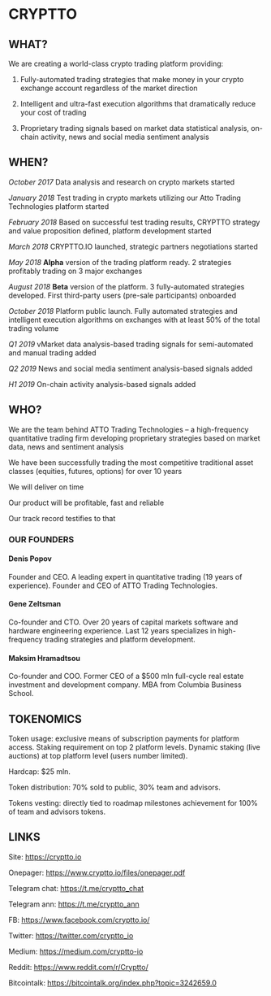 # CRYPTTO

## WHAT?

We are creating a world-class crypto trading platform providing:

1) Fully-automated trading strategies that make money in your crypto exchange account regardless of the market direction

2) Intelligent and ultra-fast execution algorithms that dramatically reduce your cost of trading

3) Proprietary trading signals based on market data statistical analysis, on-chain activity, news and social media
sentiment analysis


## WHEN?

*October 2017* Data analysis and research on crypto markets started

*January 2018* Test trading in crypto markets utilizing our Atto Trading Technologies platform started

*February 2018* Based on successful test trading results, CRYPTTO strategy and value proposition defined, platform development started

*March 2018* CRYPTTO.IO launched, strategic partners negotiations started

*May 2018* **Alpha** version of the trading platform ready. 2 strategies profitably trading on 3 major exchanges

*August 2018* **Beta** version of the platform. 3 fully-automated strategies developed. First third-party users (pre-sale participants) onboarded 

*October 2018* Platform public launch. Fully automated strategies and intelligent execution algorithms on exchanges with at least 50% of the total trading volume

*Q1 2019* vMarket data analysis-based trading signals for semi-automated and manual trading added

*Q2 2019* News and social media sentiment analysis-based signals added

*H1 2019* On-chain activity analysis-based signals added


## WHO?

We are the team behind ATTO Trading Technologies – a high-frequency quantitative trading firm developing proprietary strategies based on market data, news and sentiment analysis

We have been successfully trading the most competitive traditional asset classes (equities, futures, options) for over 10 years

We will deliver on time

Our product will be profitable, fast and reliable

Our track record testifies to that

### OUR FOUNDERS

#### Denis Popov
Founder and CEO. A leading expert in quantitative trading (19 years of experience). Founder and CEO of ATTO Trading Technologies.

#### Gene Zeltsman
Co-founder and CTO. Over 20 years of capital markets software and hardware engineering experience. Last 12 years specializes in high-frequency trading strategies and platform development.

#### Maksim Hramadtsou
Co-founder and COO. Former CEO of a $500 mln full-cycle real estate investment and development company. MBA from Columbia Business School.


## TOKENOMICS

Token usage: exclusive means of subscription payments for platform access. Staking requirement on top 2 platform levels. Dynamic staking (live auctions) at top platform level (users number limited).

Hardcap: $25 mln.

Token distribution: 70% sold to public, 30% team and advisors.

Tokens vesting: directly tied to roadmap milestones achievement for 100% of team and advisors tokens.


## LINKS

Site: https://cryptto.io

Onepager: https://www.cryptto.io/files/onepager.pdf

Telegram chat: https://t.me/cryptto_chat

Telegram ann:  https://t.me/cryptto_ann

FB: https://www.facebook.com/cryptto.io/

Twitter: https://twitter.com/cryptto_io

Medium: https://medium.com/cryptto-io

Reddit: https://www.reddit.com/r/Cryptto/

Bitcointalk: https://bitcointalk.org/index.php?topic=3242659.0
